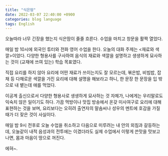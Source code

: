 ```yaml
---
title: "식은땀"
date: 2022-03-07 22:40:00 +0900
categories: blog language
tags: English
---
```


오늘따라 너무 긴장을 했는지 식은땀이 줄줄 흐른다. 수업을 마치고 창문을 활짝 열었다.

매일 밤 10시에 외국인 튜터와 전화 영어 수업을 한다. 오늘의 대화 주제는 <재료와 색깔>이었다. 다양한 형용사를 구사하여 음식의 재료와 색깔을 설명하고 생생하게 묘사하는 것이 (교재에 쓰여 있는) 학습 목표였다.

직접 요리를 하지 않아 요리에 어떤 재료가 쓰이는지도 잘 모르는데, 볶은밥, 비빔밥, 잡채 등 다채로운 색깔을 가진 요리에 대해 설명을 해보라고 하니, 한 문장 한 문장을 입 밖으로 내 뱉는데 애를 먹었다.

이공계 출신으로서 다양한 형용사로 생생하게 묘사하는 것 자체가, 나에게는 우리말로도 익숙치 않은 일이기도 하다. 가끔 먹방이나 맛집 방송에서 온갖 미사여구로 요리에 대해 표현하는 것을 보며, 요리보다는 오히려 출연자의 말솜씨나 성우의 멘트에 호감을 가질 때가 더 잦은 것이 사실이다.

매일 밤 9시 전후로 오늘 수업을 취소하고 다음으로 미루려는 내 안의 외침과 갈등하는데, 오늘같이 내적 음성과의 전투에는 이겼더라도 실제 수업에서 이렇게 쓴맛을 맛보고 나면, 몸과 마음이 땅으로 꺼진다.

에혀~.

